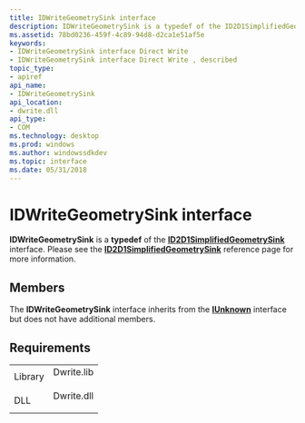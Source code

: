 ```yaml
---
title: IDWriteGeometrySink interface
description: IDWriteGeometrySink is a typedef of the ID2D1SimplifiedGeometrySink interface. Please see the ID2D1SimplifiedGeometrySink reference page for more information.
ms.assetid: 78bd0236-459f-4c89-94d8-d2ca1e51af5e
keywords:
- IDWriteGeometrySink interface Direct Write
- IDWriteGeometrySink interface Direct Write , described
topic_type:
- apiref
api_name:
- IDWriteGeometrySink
api_location:
- dwrite.dll
api_type:
- COM
ms.technology: desktop
ms.prod: windows
ms.author: windowssdkdev
ms.topic: interface
ms.date: 05/31/2018
---
```


# IDWriteGeometrySink interface

**IDWriteGeometrySink** is a **typedef** of the [**ID2D1SimplifiedGeometrySink**](https://msdn.microsoft.com/library/windows/desktop/dd316919) interface. Please see the [**ID2D1SimplifiedGeometrySink**](https://msdn.microsoft.com/library/windows/desktop/dd316919) reference page for more information.

## Members

The **IDWriteGeometrySink** interface inherits from the [**IUnknown**](https://msdn.microsoft.com/library/windows/desktop/ms680509) interface but does not have additional members.

## Requirements



|                    |                                                                                       |
|--------------------|---------------------------------------------------------------------------------------|
| Library<br/> | <dl> <dt>Dwrite.lib</dt> </dl> |
| DLL<br/>     | <dl> <dt>Dwrite.dll</dt> </dl> |



 

 





